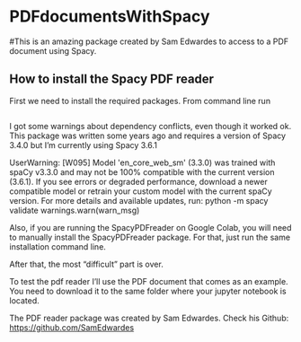 # PDFdocumentsWithSpacy

#This is an amazing package created by Sam Edwardes to access to a PDF document using Spacy. 

## How to install the Spacy PDF reader

First we need to install the required packages. From command line run

```python pip install spacypdfreader[pytesseract]
```

I got some warnings about dependency conflicts, even though it worked ok. This package was written some years ago and requires a version of Spacy 3.4.0 but I’m currently using Spacy 3.6.1

UserWarning: [W095] Model 'en_core_web_sm' (3.3.0) was trained with spaCy v3.3.0 and may not be 100% compatible with the current version (3.6.1). If you see errors or degraded performance, download a newer compatible model or retrain your custom model with the current spaCy version. For more details and available updates, run: python -m spacy validate
  warnings.warn(warn_msg)

Also, if you are running the SpacyPDFreader on Google Colab, you will need to manually install the SpacyPDFreader package. For that, just run the same installation command line.

After that, the most “difficult” part is over. 

To test the pdf reader I’ll use the PDF document that comes as an example. You need to download it to the same folder where your jupyter notebook is located. 

The PDF reader package was created by Sam Edwardes. Check his Github: https://github.com/SamEdwardes
